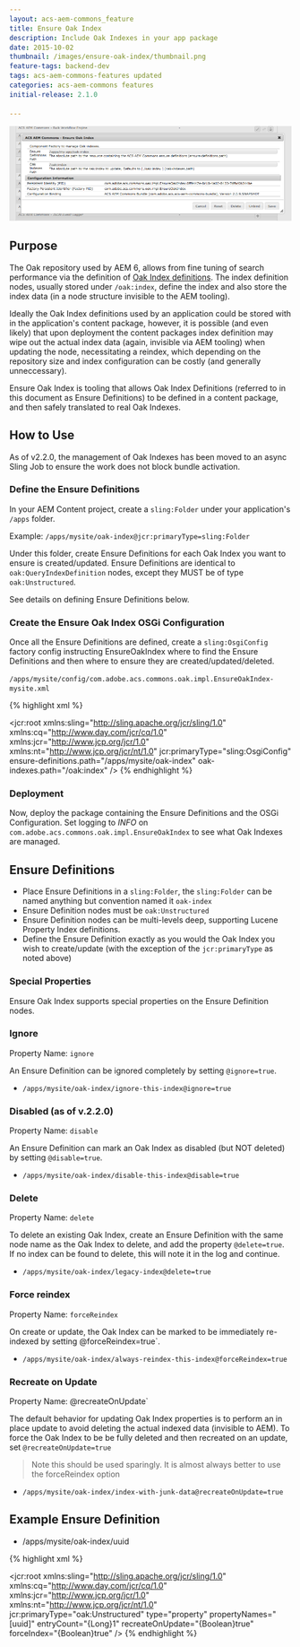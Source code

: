 ```yaml
---
layout: acs-aem-commons_feature
title: Ensure Oak Index
description: Include Oak Indexes in your app package
date: 2015-10-02
thumbnail: /images/ensure-oak-index/thumbnail.png
feature-tags: backend-dev
tags: acs-aem-commons-features updated
categories: acs-aem-commons features
initial-release: 2.1.0

---
```


![JCR Compare](/acs-aem-commons/images/ensure-oak-index/osgi-console.png)

## Purpose

The Oak repository used by AEM 6, allows from fine tuning of search performance via the definition of [Oak Index definitions](https://jackrabbit.apache.org/oak/docs/query/lucene.html). The index definition nodes, usually stored under `/oak:index`, define the index and also store the index data (in a node structure invisible to the AEM tooling).

Ideally the Oak Index definitions used by an application could be stored with in the application's content package, however, it is possible (and even likely) that upon deployment the content packages index definition may wipe out the actual index data (again, invisible via AEM tooling) when updating the node, necessitating a reindex, which depending on the repository size and index configuration can be costly (and generally unneccessary).

Ensure Oak Index is tooling that allows Oak Index Definitions (referred to in this document as Ensure Definitions) to be defined in a content package, and then safely translated to real Oak Indexes.

## How to Use

As of v2.2.0, the management of Oak Indexes has been moved to an async Sling Job to ensure the work does not block bundle activation.

### Define the Ensure Definitions

In your AEM Content project, create a `sling:Folder` under your application's `/apps` folder.

Example: `/apps/mysite/oak-index@jcr:primaryType=sling:Folder`

Under this folder, create Ensure Definitions for each Oak Index you want to ensure is created/updated. Ensure Definitions are identical to `oak:QueryIndexDefinition` nodes, except they MUST be of type `oak:Unstructured`.

See details on defining Ensure Definitions below.

### Create the Ensure Oak Index OSGi Configuration

Once all the Ensure Definitions are defined, create a `sling:OsgiConfig` factory config instructing EnsureOakIndex where to find the Ensure Definitions and then where to ensure they are created/updated/deleted.

`/apps/mysite/config/com.adobe.acs.commons.oak.impl.EnsureOakIndex-mysite.xml`

{% highlight xml %}
<?xml version="1.0" encoding="UTF-8"?>
<jcr:root xmlns:sling="http://sling.apache.org/jcr/sling/1.0" xmlns:cq="http://www.day.com/jcr/cq/1.0"
    xmlns:jcr="http://www.jcp.org/jcr/1.0" xmlns:nt="http://www.jcp.org/jcr/nt/1.0"
    jcr:primaryType="sling:OsgiConfig"
    ensure-definitions.path="/apps/mysite/oak-index"
    oak-indexes.path="/oak:index"
    />
{% endhighlight %}     

### Deployment

Now, deploy the package containing the Ensure Definitions and the OSGi Configuration. Set logging to *INFO* on `com.adobe.acs.commons.oak.impl.EnsureOakIndex` to see what Oak Indexes are managed.

## Ensure Definitions

* Place Ensure Definitions in a `sling:Folder`, the `sling:Folder` can be named anything but convention named it `oak-index`
* Ensure Definition nodes must be `oak:Unstructured`
* Ensure Definition nodes can be multi-levels deep, supporting Lucene Property Index definitions.
* Define the Ensure Definition exactly as you would the Oak Index you wish to create/update (with the exception of the `jcr:primaryType` as noted above)


### Special Properties

Ensure Oak Index supports special properties on the Ensure Definition nodes.

### Ignore

Property Name: `ignore`

An Ensure Definition can be ignored completely by setting `@ignore=true`.

* `/apps/mysite/oak-index/ignore-this-index@ignore=true`

### Disabled (as of v.2.2.0)

Property Name: `disable`

An Ensure Definition can mark an Oak Index as disabled (but NOT deleted) by setting `@disable=true`.

* `/apps/mysite/oak-index/disable-this-index@disable=true`


### Delete

Property Name: `delete`

To delete an existing Oak Index, create an Ensure Definition with the same node name as the Oak Index to delete, and add the property `@delete=true`. If no index can be found to delete, this will note it in the log and continue.

* `/apps/mysite/oak-index/legacy-index@delete=true`


### Force reindex

Property Name: `forceReindex`

On create or update, the Oak Index can be marked to be immediately re-indexed by setting @forceReindex=true`.

* `/apps/mysite/oak-index/always-reindex-this-index@forceReindex=true`

### Recreate on Update

Property Name: @recreateOnUpdate`

The default behavior for updating Oak Index properties is to perform an in place update to avoid deleting the actual indexed data (invisible to AEM). To force the Oak Index to be be fully deleted and then recreated on an update, set `@recreateOnUpdate=true`

> Note this should be used sparingly. It is almost always better to use the forceReindex option

* `/apps/mysite/oak-index/index-with-junk-data@recreateOnUpdate=true`

## Example Ensure Definition

* /apps/mysite/oak-index/uuid

{% highlight xml %}
<?xml version="1.0" encoding="UTF-8"?>
<jcr:root xmlns:sling="http://sling.apache.org/jcr/sling/1.0" xmlns:cq="http://www.day.com/jcr/cq/1.0"
    xmlns:jcr="http://www.jcp.org/jcr/1.0" xmlns:nt="http://www.jcp.org/jcr/nt/1.0"
    jcr:primaryType="oak:Unstructured"
    type="property"
    propertyNames="[uuid]"
    entryCount="{Long}1"
    recreateOnUpdate="{Boolean}true"
    forceIndex="{Boolean}true"
    />
{% endhighlight %}   
